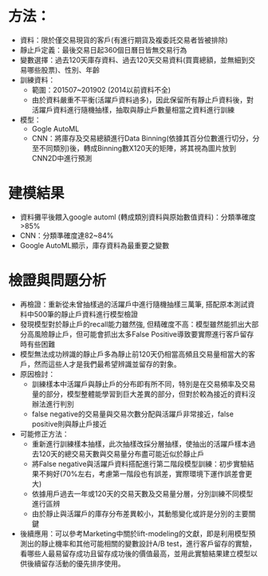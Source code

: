 # 方法：
- 資料：限於僅交易現貨的客戶(有進行期貨及複委託交易者皆被排除)  
- 靜止戶定義：最後交易日起360個日曆日皆無交易行為
- 變數選擇：過去120天庫存資料、過去120天交易資料(買賣總額，並無細到交易哪些股票)、性別、年齡
- 訓練資料：
  * 範圍：201507~201902 (2014以前資料不全)
  * 由於資料嚴重不平衡(活躍戶資料過多)，因此保留所有靜止戶資料後，對活躍戶資料進行隨機抽樣，抽取與靜止戶數量相當之資料進行訓練
- 模型：
  * Gogle AutoML
  * CNN：將庫存及交易總額進行Data Binning(依據其百分位數進行切分，分至不同類別)後，轉成Binning數X120天的矩陣，將其視為圖片放到CNN2D中進行預測
  
# 建模結果
- 資料攤平後餵入google automl (轉成類別資料與原始數值資料)：分類準確度>85%
- CNN：分類準確度達82~84%
- Google AutoML顯示，庫存資料為最重要之變數

# 檢證與問題分析
- 再檢證：重新從未曾抽樣過的活躍戶中進行隨機抽樣三萬筆, 搭配原本測試資料中500筆的靜止戶資料進行模型檢證
- 發現模型對於靜止戶的recall能力雖然強, 但精確度不高：模型雖然能抓出大部分高風險靜止戶，但可能會抓出太多False Positive導致要實際進行客戶留存時有些困難
- 模型無法成功辨識的靜止戶多為靜止前120天仍相當高頻且交易量相當大的客戶，然而這些人才是我們最希望辨識並留存的對象。
- 原因檢討：
  * 訓練樣本中活躍戶與靜止戶的分布即有所不同，特別是在交易頻率及交易量的部分，模型整體能學習到巨大差異的部分，但對於較為接近的資料沒辦法進行判別
  * false negative的交易量與交易次數分配與活躍戶非常接近，false positive則與靜止戶接近
- 可能修正方法：
  * 重新進行訓練樣本抽樣，此次抽樣改採分層抽樣，使抽出的活躍戶樣本過去120天的總交易天數與交易量分布盡可能近似於靜止戶
  * 將False negative與活躍戶資料搭配進行第二階段模型訓練：初步實驗結果不夠好(70%左右，考慮第一階段也有誤差，實際環境下運作誤差會更大)
  * 依據用戶過去一年或120天的交易天數及交易量分層，分別訓練不同模型進行區辨
  * 由於靜止與活躍戶的庫存分布差異較小，其動態變化或許是分別的主要關鍵
- 後續應用：可以參考Marketing中關於lift-modeling的文獻，即是利用模型預測出的靜止機率和其他可能相關的變數設計A/B test，進行客戶留存的實驗，看哪些人最易留存成功且留存成功後的價值最高，並用此實驗結果建立模型以供後續留存活動的優先排序使用。







